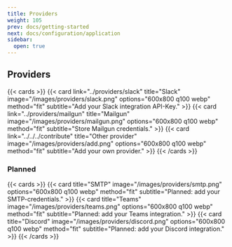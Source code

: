 ```yaml
---
title: Providers
weight: 105
prev: docs/getting-started
next: docs/configuration/application
sidebar:
  open: true
---
```


## Providers

{{< cards >}}
  {{< card link="../providers/slack" title="Slack" image="/images/providers/slack.png" options="600x800 q100 webp" method="fit" subtitle="Add your Slack integration API-Key." >}}
  {{< card link="../providers/mailgun" title="Mailgun" image="/images/providers/mailgun.png" options="600x800 q100 webp" method="fit" subtitle="Store Mailgun credentials." >}}
  {{< card link="../../../contribute" title="Other provider" image="/images/providers/add.png" options="600x800 q100 webp" method="fit" subtitle="Add your own provider." >}}
{{< /cards >}}

### Planned

{{< cards >}}
  {{< card title="SMTP" image="/images/providers/smtp.png" options="600x800 q100 webp" method="fit" subtitle="Planned: add your SMTP-credentials." >}}
  {{< card title="Teams" image="/images/providers/teams.png" options="600x800 q100 webp" method="fit" subtitle="Planned: add your Teams integration." >}}
  {{< card title="Discord" image="/images/providers/discord.png" options="600x800 q100 webp" method="fit" subtitle="Planned: add your Discord integration." >}}
{{< /cards >}}